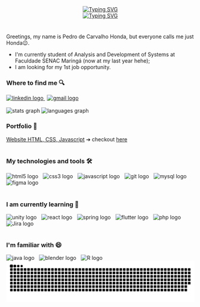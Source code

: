 <!--TYPING SVG-->
<div align= "center">
  <a href="https://git.io/typing-svg"><img src="https://readme-typing-svg.demolab.com?font=Outfit&weight=600&size=35&duration=2000&pause=1000&color=00E624&center=true&vCenter=true&multiline=true&width=435&height=65&lines=Hey+%F0%9F%91%8B++I'm+Honda" alt="Typing SVG" /></a>
  </br>
  <a href="https://git.io/typing-svg"><img src="https://readme-typing-svg.demolab.com?font=Outfit&weight=600&size=30&duration=2000&pause=1000&color=7C04E9&center=true&vCenter=true&multiline=true&width=435&height=65&lines=welcome+to+my+profile!" alt="Typing SVG" /></a>
</div>

#

Greetings, my name is Pedro de Carvalho Honda, but everyone calls me just Honda😉.
- I'm currently student of Analysis and Development of Systems at Faculdade SENAC Maringá (now at my last year hehe);
- I am looking for my 1st job opportunity.

<h3>Where to find me 🔍</h3>
<div align="left">
  <a href="https://www.linkedin.com/in/pedro-honda/">
    <img src="https://img.shields.io/badge/LinkedIn-0077B5?style=for-the-badge&logo=linkedin&logoColor=white" height="25" alt="linkedin logo"/>
  </a>
  <img width="2" />
  <a href="mailto:pedrohonda03@gmail.com">
    <img src="https://img.shields.io/badge/Gmail-D14836?style=for-the-badge&logo=gmail&logoColor=white" height="25" alt="gmail logo"  />
  </a>
</div>

<br>
<!-- GIT HUB STATS-->
<div align="left">
  <img src="https://github-readme-stats.vercel.app/api?username=HondaCoding&hide_title=false&hide_rank=false&show_icons=true&include_all_commits=true&count_private=true&disable_animations=false&theme=github_dark&locale=en&hide_border=true" height="150" alt="stats graph"  />
  <img src="https://github-readme-stats.vercel.app/api/top-langs?username=HondaCoding&locale=en&hide_title=false&layout=compact&card_width=320&langs_count=5&theme=github_dark&hide_border=true" height="150" alt="languages graph"  />
</div>

<h3>Portfolio 💖</h3>
  <a href="https://github.com/HondaCoding/Site-DragonsOfDraezor">Website HTML, CSS, Javascript</a> ➔ checkout <a href="https://hondacoding.github.io/Site-DragonsOfDraezor/">here</a>

#

<h3>My technologies and tools 🛠</h3>
<div align="left">
  <img src="https://img.shields.io/badge/HTML5-E34F26?style=for-the-badge&logo=html5&logoColor=white" height="30" alt="html5 logo"/>
  <img width="5" />
  <img src="https://img.shields.io/badge/CSS3-1572B6?style=for-the-badge&logo=css3&logoColor=white" height="30" alt="css3 logo"  />
  <img width="5" />
  <img src="https://img.shields.io/badge/JavaScript-F7DF1E?style=for-the-badge&logo=javascript&logoColor=black" height="30" alt="javascript logo"  />
  <img width="5" />
  <img src="https://img.shields.io/badge/GIT-E44C30?style=for-the-badge&logo=git&logoColor=white" height="30" alt="git logo"  />
  <img width="5" />
  <img src="https://img.shields.io/badge/MySQL-00000F?style=for-the-badge&logo=mysql&logoColor=white" height="30" alt="mysql logo"  />
  <img width="5" />
  <img src="https://img.shields.io/badge/Figma-F24E1E?style=for-the-badge&logo=figma&logoColor=white" height="30" alt="figma logo"  />
</div>

#

<h3>I am currently learning 📖</h3>
<div align="left">
  <img src="https://img.shields.io/badge/Unity-100000?style=for-the-badge&logo=unity&logoColor=white" alt="unity logo" /> 
  <img width="5" />
  <img src="https://img.shields.io/badge/React-20232A?style=for-the-badge&logo=react&logoColor=61DAFB" alt="react logo"  />
  <img width="5" />
  <img src="https://img.shields.io/badge/Spring-6DB33F?style=for-the-badge&logo=spring&logoColor=white" alt="spring logo"  />
  <img width="5" />
  <img src="https://img.shields.io/badge/Flutter-02569B?style=for-the-badge&logo=flutter&logoColor=white" alt="flutter logo"  />
  <img width="5" />
  <img src="https://img.shields.io/badge/PHP-777BB4?style=for-the-badge&logo=php&logoColor=white" height="30" alt="php logo"  />
  <img width="5" />
  <img src="https://img.shields.io/badge/Jira-0052CC?style=for-the-badge&logo=Jira&logoColor=white" height="30" alt="Jira logo"  />
</div>

#

<h3>I'm familiar with 😄</h3>
<div>
  <img src="https://img.shields.io/badge/Java-ED8B00?style=for-the-badge&logo=openjdk&logoColor=white" alt="java logo" /> 
  <img width="5" />
  <img src="https://img.shields.io/badge/blender-%23F5792A.svg?style=for-the-badge&logo=blender&logoColor=white" alt="blender logo" /> 
  <img width="5" />
  <img src="https://img.shields.io/badge/R-276DC3?style=for-the-badge&logo=r&logoColor=white" alt="R logo" /> 
  <img width="5" />
</div>

<!-- SNAKE CONTRIBUITIONS-->
<picture align="center">
  <source media="(prefers-color-scheme: dark)" srcset="https://raw.githubusercontent.com/HondaCoding/HondaCoding/output/github-contribution-grid-snake-dark.svg">
  <source media="(prefers-color-scheme: light)" srcset="https://raw.githubusercontent.com/HondaCoding/HondaCoding/output/github-contribution-grid-snake-dark.svg">
  <img align="center" alt="github contribution grid snake animation" src="https://raw.githubusercontent.com/HondaCoding/HondaCoding/output/github-contribution-grid-snake.svg">
</picture>



